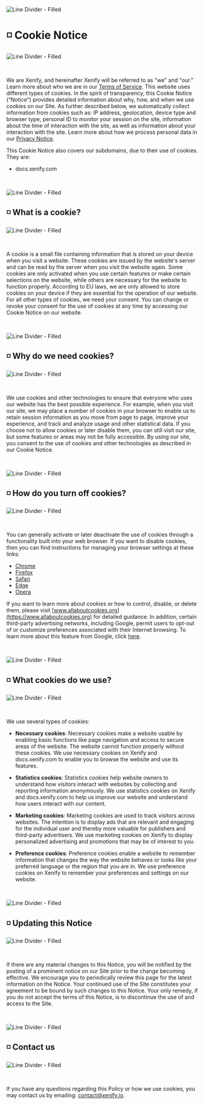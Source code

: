 ![Line Divider - Filled](https://user-images.githubusercontent.com/60996729/233879462-b465c484-4c2f-4cd2-a126-19529e333d64.png)
# ◽️ Cookie Notice
![Line Divider - Filled](https://user-images.githubusercontent.com/60996729/233879462-b465c484-4c2f-4cd2-a126-19529e333d64.png)

<br>

We are Xenify, and hereinafter Xenify will be referred to as "we" and "our.” Learn more about who we are in our [Terms of Service](https://www.xenify.io/terms-of-service). This website uses different types of cookies. In the spirit of transparency, this Cookie Notice (“Notice”) provides detailed information about why, how, and when we use cookies on our Site. As further described below, we automatically collect information from cookies such as: IP address, geolocation, device type and browser type, personal ID to monitor your session on the site, information about the time of interaction with the site, as well as information about your interaction with the site. Learn more about how we process personal data in our [Privacy Notice](https://www.xenify.com/privacy-notice).

This Cookie Notice also covers our subdomains, due to their use of cookies. They are:
- docs.xenify.com

<br>

![Line Divider - Filled](https://user-images.githubusercontent.com/60996729/233879462-b465c484-4c2f-4cd2-a126-19529e333d64.png)
## ◽️ What is a cookie?
![Line Divider - Filled](https://user-images.githubusercontent.com/60996729/233879462-b465c484-4c2f-4cd2-a126-19529e333d64.png)

<br>

A cookie is a small file containing information that is stored on your device when you visit a website. These cookies are issued by the website's server and can be read by the server when you visit the website again. Some cookies are only activated when you use certain features or make certain selections on the website, while others are necessary for the website to function properly. According to EU laws, we are only allowed to store cookies on your device if they are essential for the operation of our website. For all other types of cookies, we need your consent. You can change or revoke your consent for the use of cookies at any time by accessing our Cookie Notice on our website.

<br>

![Line Divider - Filled](https://user-images.githubusercontent.com/60996729/233879462-b465c484-4c2f-4cd2-a126-19529e333d64.png)
## ◽️ Why do we need cookies?
![Line Divider - Filled](https://user-images.githubusercontent.com/60996729/233879462-b465c484-4c2f-4cd2-a126-19529e333d64.png)

<br>

We use cookies and other technologies to ensure that everyone who uses our website has the best possible experience. For example, when you visit our site, we may place a number of cookies in your browser to enable us to retain session information as you move from page to page, improve your experience, and track and analyze usage and other statistical data. If you choose not to allow cookies or later disable them, you can still visit our site, but some features or areas may not be fully accessible. By using our site, you consent to the use of cookies and other technologies as described in our Cookie Notice.

<br>

![Line Divider - Filled](https://user-images.githubusercontent.com/60996729/233879462-b465c484-4c2f-4cd2-a126-19529e333d64.png)
## ◽️ How do you turn off cookies?
![Line Divider - Filled](https://user-images.githubusercontent.com/60996729/233879462-b465c484-4c2f-4cd2-a126-19529e333d64.png)

<br>

You can generally activate or later deactivate the use of cookies through a functionality built into your web browser. If you want to disable cookies, then you can find instructions for managing your browser settings at these links:

- [Chrome](https://support.google.com/chrome/answer/95647?hl=en)
- [Firefox](https://support.mozilla.org/en-US/kb/delete-cookies-remove-info-websites-stored)
- [Safari](https://support.apple.com/en-gb/guide/safari/manage-cookies-and-website-data-sfri11471/mac)
- [Edge](https://support.microsoft.com/en-us/microsoft-edge/delete-cookies-in-microsoft-edge-63947406-40ac-21b9-836b-5ae5e5e5d10d)
- [Opera](https://help.opera.com/en/latest/web-preferences/#cookies)

If you want to learn more about cookies or how to control, disable, or delete them, please visit [www.allaboutcookies.org](https://www.allaboutcookies.org) for detailed guidance. In addition, certain third-party advertising networks, including Google, permit users to opt-out of or customize preferences associated with their Internet browsing. To learn more about this feature from Google, click [here](https://support.google.com/ads/answer/2662922).

<br>

![Line Divider - Filled](https://user-images.githubusercontent.com/60996729/233879462-b465c484-4c2f-4cd2-a126-19529e333d64.png)
## ◽️ What cookies do we use?
![Line Divider - Filled](https://user-images.githubusercontent.com/60996729/233879462-b465c484-4c2f-4cd2-a126-19529e333d64.png)

<br>

We use several types of cookies:

- **Necessary cookies**: Necessary cookies make a website usable by enabling basic functions like page navigation and access to secure areas of the website. The website cannot function properly without these cookies. We use necessary cookies on Xenify and docs.xenify.com to enable you to browse the website and use its features.

- **Statistics cookies**: Statistics cookies help website owners to understand how visitors interact with websites by collecting and reporting information anonymously. We use statistics cookies on Xenify and docs.xenify.com to help us improve our website and understand how users interact with our content.

- **Marketing cookies**: Marketing cookies are used to track visitors across websites. The intention is to display ads that are relevant and engaging for the individual user and thereby more valuable for publishers and third-party advertisers. We use marketing cookies on Xenify to display personalized advertising and promotions that may be of interest to you.

- **Preference cookies**: Preference cookies enable a website to remember information that changes the way the website behaves or looks like your preferred language or the region that you are in. We use preference cookies on Xenify to remember your preferences and settings on our website.

<br>

![Line Divider - Filled](https://user-images.githubusercontent.com/60996729/233879462-b465c484-4c2f-4cd2-a126-19529e333d64.png)
## ◽️ Updating this Notice
![Line Divider - Filled](https://user-images.githubusercontent.com/60996729/233879462-b465c484-4c2f-4cd2-a126-19529e333d64.png)

<br>

If there are any material changes to this Notice, you will be notified by the posting of a prominent notice on our Site prior to the change becoming effective. We encourage you to periodically review this page for the latest information on the Notice. Your continued use of the Site constitutes your agreement to be bound by such changes to this Notice. Your only remedy, if you do not accept the terms of this Notice, is to discontinue the use of and access to the Site.

<br>

![Line Divider - Filled](https://user-images.githubusercontent.com/60996729/233879462-b465c484-4c2f-4cd2-a126-19529e333d64.png)
## ◽️ Contact us
![Line Divider - Filled](https://user-images.githubusercontent.com/60996729/233879462-b465c484-4c2f-4cd2-a126-19529e333d64.png)

<br>

If you have any questions regarding this Policy or how we use cookies, you may contact us by emailing: [contact@xenify.io](mailto:contact@xenify.io).

